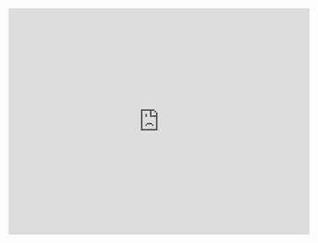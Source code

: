 <iframe width="600" height="450" src="https://lookerstudio.google.com/embed/reporting/9b38b427-15ec-4f84-9547-915f22fba1b4/page/p_l6t5s650ud" frameborder="0" style="border:0" allowfullscreen sandbox="allow-storage-access-by-user-activation allow-scripts allow-same-origin allow-popups allow-popups-to-escape-sandbox"></iframe>
